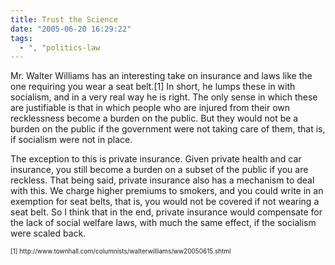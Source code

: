 ```yaml
---
title: Trust the Science
date: "2005-06-20 16:29:22"
tags:
  - ", "politics-law
---
```

<p>Mr. Walter Williams has an interesting take on insurance and laws like the one requiring you wear a seat belt.[1] In short, he lumps these in with socialism, and in a very real way he is right.  The only sense in which these are justifiable is that in which people who are injured from their own recklessness become a burden on the public.  But they would not be a burden on the public if the government were not taking care of them, that is, if socialism were not in place.</p><p>The exception to this is private insurance.  Given private health and car insurance, you still become a burden on a subset of the public if you are reckless.  That being said, private insurance also has a mechanism to deal with this.  We charge higher premiums to smokers, and you could write in an exemption for seat belts, that is, you would not be covered if not wearing a seat belt.  So I think that in the end, private insurance would compensate for the lack of social welfare laws, with much the same effect, if the socialism were scaled back.</p>

<font size="-2">
[1] http://www.townhall.com/columnists/walterwilliams/ww20050615.shtml
</font>

